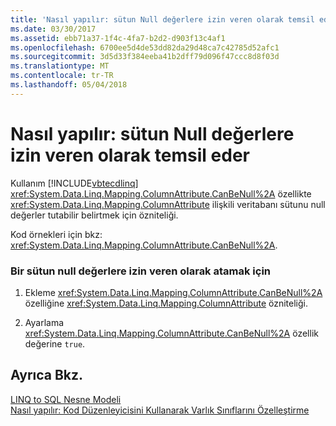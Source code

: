 ```yaml
---
title: 'Nasıl yapılır: sütun Null değerlere izin veren olarak temsil eder'
ms.date: 03/30/2017
ms.assetid: ebb71a37-1f4c-4fa7-b2d2-d903f13c4af1
ms.openlocfilehash: 6700ee5d4de53dd82da29d48ca7c42785d52afc1
ms.sourcegitcommit: 3d5d33f384eeba41b2dff79d096f47ccc8d8f03d
ms.translationtype: MT
ms.contentlocale: tr-TR
ms.lasthandoff: 05/04/2018
---
```

# <a name="how-to-represent-columns-as-allowing-null-values"></a>Nasıl yapılır: sütun Null değerlere izin veren olarak temsil eder
Kullanım [!INCLUDE[vbtecdlinq](../../../../../../includes/vbtecdlinq-md.md)] <xref:System.Data.Linq.Mapping.ColumnAttribute.CanBeNull%2A> özellikte <xref:System.Data.Linq.Mapping.ColumnAttribute> ilişkili veritabanı sütunu null değerler tutabilir belirtmek için özniteliği.  
  
 Kod örnekleri için bkz: <xref:System.Data.Linq.Mapping.ColumnAttribute.CanBeNull%2A>.  
  
### <a name="to-designate-a-column-as-allowing-null-values"></a>Bir sütun null değerlere izin veren olarak atamak için  
  
1.  Ekleme <xref:System.Data.Linq.Mapping.ColumnAttribute.CanBeNull%2A> özelliğine <xref:System.Data.Linq.Mapping.ColumnAttribute> özniteliği.  
  
2.  Ayarlama <xref:System.Data.Linq.Mapping.ColumnAttribute.CanBeNull%2A> özellik değerine `true`.  
  
## <a name="see-also"></a>Ayrıca Bkz.  
 [LINQ to SQL Nesne Modeli](../../../../../../docs/framework/data/adonet/sql/linq/the-linq-to-sql-object-model.md)  
 [Nasıl yapılır: Kod Düzenleyicisini Kullanarak Varlık Sınıflarını Özelleştirme](../../../../../../docs/framework/data/adonet/sql/linq/how-to-customize-entity-classes-by-using-the-code-editor.md)
